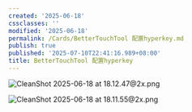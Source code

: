 ```yaml
---
created: '2025-06-18'
cssclasses: ''
modified: '2025-06-18'
permalink: /Cards/BetterTouchTool 配置hyperkey.md
publish: true
published: '2025-07-10T22:41:16.989+08:00'
title: BetterTouchTool 配置hyperkey
---
```

![CleanShot 2025-06-18 at 18.12.47@2x.png](https://pub-pic.oldwinter.top/2025/06/1e6d6cae11ab104bd56e2a68eda9570d.png)

![CleanShot 2025-06-18 at 18.11.55@2x.png](https://pub-pic.oldwinter.top/2025/06/ec0ce57a9128144594f78724d6c7017f.png)
